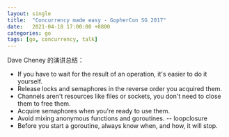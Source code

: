 ```yaml
---
layout: single
title:  "Concurrency made easy - GopherCon SG 2017"
date:   2021-04-18 17:00:00 +0800
categories: go
tags: [go, concurrency, talk]
---
```


Dave Cheney 的演讲总结：

* If you have to wait for the result of an operation, it's easier to do it yourself.
* Release locks and semaphores in the reverse order you acquired them.
* Channels aren't resources like files or sockets, you don't need to close them to free them.
* Acquire semaphores when you're ready to use them.
* Avoid mixing anonymous functions and goroutines.  -- loopclosure
* Before you start a goroutine, always know when, and how, it will stop.
